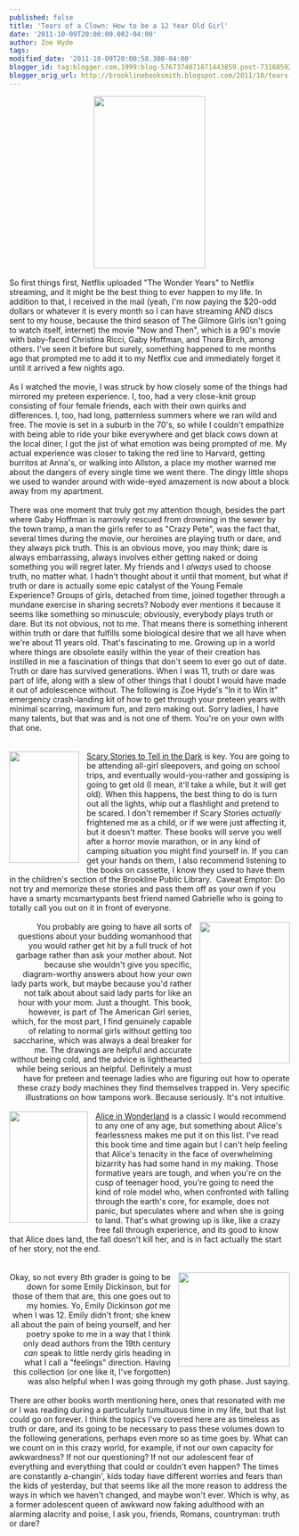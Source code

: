 ```yaml
---
published: false
title: 'Tears of a Clown: How to be a 12 Year Old Girl'
date: '2011-10-09T20:00:00.002-04:00'
author: Zoe Hyde
tags: 
modified_date: '2011-10-09T20:00:58.308-04:00'
blogger_id: tag:blogger.com,1999:blog-5767374071871443859.post-7316859288957724505
blogger_orig_url: http://brooklinebooksmith.blogspot.com/2011/10/tears-of-clown-how-to-be-12-year-old.html
---
```


<div class="separator" style="clear: both; text-align: center;"><a href="http://images-mediawiki-sites.thefullwiki.org/10/2/3/9/7382902975893771.jpg" imageanchor="1" style="margin-left: 1em; margin-right: 1em;"><img border="0" height="309" src="http://images-mediawiki-sites.thefullwiki.org/10/2/3/9/7382902975893771.jpg" width="200" /></a></div><br />So first things first, Netflix uploaded "The Wonder Years" to Netflix streaming, and it might be the best thing to ever happen to my life. In addition to that, I received in the mail (yeah, I'm now paying the $20-odd dollars or whatever it is every month so I can have streaming AND discs sent to my house, because the third season of The Gilmore Girls isn't going to watch itself, internet) the movie "Now and Then", which is a 90's movie with baby-faced Christina Ricci, Gaby Hoffman, and Thora Birch, among others. I've seen it before but surely, something happened to me months ago that prompted me to add it to my Netflix cue and&nbsp;immediately&nbsp;forget it until it arrived a few nights ago. <br /><br />As I watched the movie, I was struck by how closely some of the things had mirrored my preteen experience. I, too, had a very close-knit group consisting of four female friends, each with their own quirks and differences. I, too, had long, patternless summers where we ran wild and free. The movie is set in a suburb in the 70's, so while I couldn't empathize with&nbsp;being able to ride your bike everywhere and get black cows down at the local diner, I got the jist of what emotion was being prompted of me. My actual experience was closer to taking the red line to Harvard, getting burritos at Anna's, or walking into Allston, a place my mother warned me about the dangers of every single time we went there. The dingy little shops we used to wander around with wide-eyed amazement is now about a block away from my apartment. <br /><br />There was one moment that truly got my attention though, besides the part where Gaby Hoffman is narrowly rescued from drowning in the sewer by the town tramp, a man the girls refer to as "Crazy Pete", was the fact that, several times during the movie, our heroines are playing truth or dare, and they always pick truth. This is an obvious move, you may think; dare is always embarrassing, always involves either getting naked or doing something you will regret later. My friends and I <em>always </em>used to&nbsp;choose truth, no matter what. I hadn't thought about it until that moment, but what if truth or dare is actually some epic catalyst of the Young Female Experience? Groups of girls, detached from time, joined together through a mundane exercise in sharing secrets? Nobody ever mentions it because it seems like something so minuscule; obviously, everybody plays truth or dare. But its not obvious, not to me. That means there is something inherent within truth or dare that fulfills some biological desire that we all have when we're about 11 years old. That's fascinating to me. Growing up in a world where things are obsolete easily within the year of their creation has instilled in me a fascination of things that don't seem to ever go out of date. Truth or dare has survived generations. When I was 11, truth or dare was part of life, along with a slew of other things that I doubt I would have made it out of adolescence without. The following is Zoe Hyde's "In it to Win It" emergency crash-landing kit of how to get through your preteen years with minimal scarring, maximum fun, and zero making out. Sorry ladies, I have many talents, but that was and is not one of them. You're on your own with that one. <br /><br /><br /><div class="separator" style="clear: both; text-align: left;"><a href="http://edge.ebaumsworld.com/mediaFiles/picture/494842/81136539.jpg" imageanchor="1" style="clear: left; float: left; margin-bottom: 1em; margin-right: 1em;"><img border="0" height="200" src="http://edge.ebaumsworld.com/mediaFiles/picture/494842/81136539.jpg" width="125" /></a><u>Scary Stories to Tell in the Dark</u> is key. You are going to be attending all-girl sleepovers, and going on school trips, and eventually would-you-rather and gossiping is going to get old (I mean, it'll take a while, but it will get old). When this happens, the best thing to do is turn out all the lights, whip out a flashlight and pretend to be scared. I don't remember if Scary Stories <em>actually </em>frightened me as a child, or if we were just affecting it, but it doesn't matter. These books will serve you well after a horror movie marathon, or in any kind of camping situation you might find yourself in. If you can get your hands on them,&nbsp;I also recommend listening to the books on cassette, I know they used to have them in the children's section of the Brookline Public Library.&nbsp; Caveat Emptor: Do not try and memorize these stories and pass them off as your own if you have a smarty mcsmartypants best friend named Gabrielle who is going to totally call you out on it in front of everyone. </div><br /><div class="separator" style="clear: both; text-align: right;"><a href="http://ak1.ostkcdn.com/images/products/muze/books/1562476661.jpg" imageanchor="1" style="clear: right; float: right; margin-bottom: 1em; margin-left: 1em;"><img border="0" height="254" src="http://ak1.ostkcdn.com/images/products/muze/books/1562476661.jpg" width="162" /></a>You probably are going to have all sorts of questions about your budding womanhood that you would rather get hit by a full truck of hot garbage rather than ask your mother about. Not because she wouldn't give you specific, diagram-worthy answers about how your own lady parts work, but maybe because you'd rather not talk about about said lady parts for like an hour with your mom. Just a thought. This book, however, is part of The American Girl series, which, for the most part, I find genuinely capable of relating to&nbsp;normal girls without getting too saccharine, which was always a deal breaker for me. The drawings are helpful and accurate without being cold, and the advice is lighthearted while being serious an helpful. Definitely a must have for preteen and teenage ladies who are figuring out how to operate these crazy body machines they find themselves trapped in.&nbsp;Very specific illustrations on how tampons work.&nbsp;Because seriously.&nbsp;It's not&nbsp;intuitive. &nbsp;</div><div class="separator" style="clear: both; text-align: right;"><br /></div><div class="separator" style="clear: both; text-align: center;"><a href="http://www.musichouseshop.com/store/media/AliceBook.jpg" imageanchor="1" style="clear: left; float: left; margin-bottom: 1em; margin-right: 1em;"><img border="0" height="200" src="http://www.musichouseshop.com/store/media/AliceBook.jpg" width="141" /></a></div><div style="text-align: left;"><u>Alice in Wonderland</u> is a classic I would recommend to any one of any age, but something about Alice's fearlessness makes me put it on this list. I've read this book time and time again but I can't help feeling that Alice's tenacity in the face of overwhelming bizarrity has had some hand in my making. Those formative years are tough, and when you're on the cusp of teenager hood, you're going to need the kind of role model who, when confronted with falling through the earth's core, for example, does not panic, but speculates where and when she is going to land. That's what growing up is like, like a crazy free fall through experience, and its good to know that Alice does land, the fall doesn't kill her, and is in fact actually the start of her story, not the end. <br /><br /><br /></div><div class="separator" style="clear: both; text-align: right;"><a href="http://www.nybgshop.org/files/products/9780674018242/390x330.jpg" imageanchor="1" style="clear: right; float: right; margin-bottom: 1em; margin-left: 1em;"><img border="0" height="169" src="http://www.nybgshop.org/files/products/9780674018242/390x330.jpg" width="200" /></a>Okay, so not every 8th grader is going to be down for some Emily Dickinson, but for those of them that are, this one goes out to my homies. Yo, Emily Dickinson <em>got </em>me when I was 12. Emily didn't front; she knew all about the pain of being yourself, and her poetry spoke to me in a way that I think only dead authors from the 19th century <em>can </em>speak to little nerdy girls heading in what I call a "feelings" direction. Having this collection (or one like it, I've forgotten) was also helpful when I was going through my goth phase. Just saying.</div><div class="separator" style="clear: both; text-align: right;"><br /></div><div class="separator" style="clear: both; text-align: left;">﻿There are other books worth mentioning here, ones that resonated with me or I was reading during a particularly tumultuous time in my life, but that list could go on forever. I think the topics I've covered here are as timeless as truth or dare, and its going to be necessary to pass these volumes down to the following generations, perhaps even more so as time goes by. What can we count on in this crazy world, for example, if not our own capacity for awkwardness? If not our questioning? If not our adolescent fear of everything and everything that could or couldn't even happen? The times are constantly a-changin', kids today have different worries and fears than the kids of yesterday, but that seems like all the more reason to address the ways in which we haven't changed, and maybe won't ever.&nbsp;Which is why, as a former&nbsp;adolescent queen of awkward now&nbsp;faking adulthood with an alarming alacrity and poise, I ask you,&nbsp;friends, Romans, countryman: truth or dare?</div>